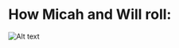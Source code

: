 # How Micah and Will roll:

![Alt text](https://raw.githubusercontent.com/micahstairs/Assignments/master/coding_philosophy.jpg?token=AFoCYD0IJ9GgwbDADHmqw3Cd7CucSrsfks5VbNxgwA%3D%3D "Fractal #2 - Found by William Fiset")

